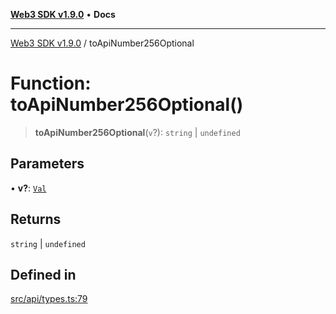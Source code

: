 [**Web3 SDK v1.9.0**](../README.md) • **Docs**

***

[Web3 SDK v1.9.0](../globals.md) / toApiNumber256Optional

# Function: toApiNumber256Optional()

> **toApiNumber256Optional**(`v`?): `string` \| `undefined`

## Parameters

• **v?**: [`Val`](../type-aliases/Val.md)

## Returns

`string` \| `undefined`

## Defined in

[src/api/types.ts:79](https://github.com/Mystic-Nayy/alephium-web3/blob/ee41f5e0e7d7fb0b155fe62f05b2ac03772895ca/packages/web3/src/api/types.ts#L79)
